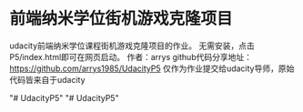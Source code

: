 
前端纳米学位街机游戏克隆项目
===============================
udacity前端纳米学位课程街机游戏克隆项目的作业。
无需安装，点击P5/index.html即可在网页启动。
作者：arrys
github代码分享地址：https://github.com/arrys1985/UdacityP5
仅作为作业提交给udacity导师，原始代码皆来自于udacity

"# UdacityP5" 
"# UdacityP5" 
